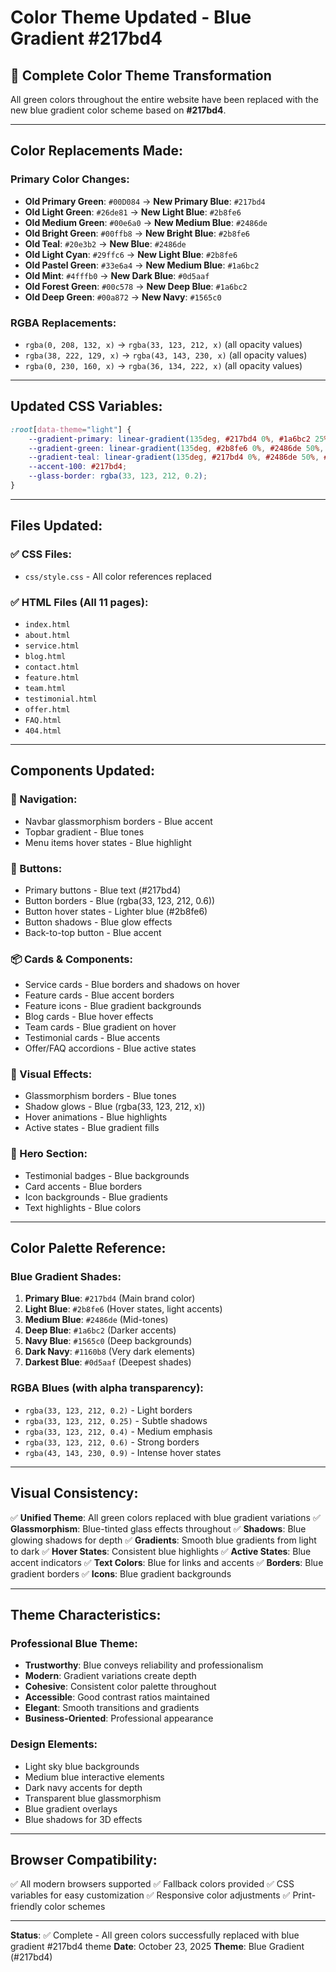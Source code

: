 # Color Theme Updated - Blue Gradient #217bd4

## 🎨 Complete Color Theme Transformation

All green colors throughout the entire website have been replaced with the new blue gradient color scheme based on **#217bd4**.

---

## Color Replacements Made:

### Primary Color Changes:
- **Old Primary Green**: `#00D084` → **New Primary Blue**: `#217bd4`
- **Old Light Green**: `#26de81` → **New Light Blue**: `#2b8fe6`
- **Old Medium Green**: `#00e6a0` → **New Medium Blue**: `#2486de`
- **Old Bright Green**: `#00ffb8` → **New Bright Blue**: `#2b8fe6`
- **Old Teal**: `#20e3b2` → **New Blue**: `#2486de`
- **Old Light Cyan**: `#29ffc6` → **New Light Blue**: `#2b8fe6`
- **Old Pastel Green**: `#33e6a4` → **New Medium Blue**: `#1a6bc2`
- **Old Mint**: `#4fffb0` → **New Dark Blue**: `#0d5aaf`
- **Old Forest Green**: `#00c578` → **New Deep Blue**: `#1a6bc2`
- **Old Deep Green**: `#00a872` → **New Navy**: `#1565c0`

### RGBA Replacements:
- `rgba(0, 208, 132, x)` → `rgba(33, 123, 212, x)` (all opacity values)
- `rgba(38, 222, 129, x)` → `rgba(43, 143, 230, x)` (all opacity values)
- `rgba(0, 230, 160, x)` → `rgba(36, 134, 222, x)` (all opacity values)

---

## Updated CSS Variables:

```css
:root[data-theme="light"] {
    --gradient-primary: linear-gradient(135deg, #217bd4 0%, #1a6bc2 25%, #1565c0 50%, #1160b8 75%, #0d5aaf 100%);
    --gradient-green: linear-gradient(135deg, #2b8fe6 0%, #2486de 50%, #217bd4 100%);
    --gradient-teal: linear-gradient(135deg, #217bd4 0%, #2486de 50%, #2b8fe6 100%);
    --accent-100: #217bd4;
    --glass-border: rgba(33, 123, 212, 0.2);
}
```

---

## Files Updated:

### ✅ CSS Files:
- `css/style.css` - All color references replaced

### ✅ HTML Files (All 11 pages):
- `index.html`
- `about.html`
- `service.html`
- `blog.html`
- `contact.html`
- `feature.html`
- `team.html`
- `testimonial.html`
- `offer.html`
- `FAQ.html`
- `404.html`

---

## Components Updated:

### 🎯 Navigation:
- Navbar glassmorphism borders - Blue accent
- Topbar gradient - Blue tones
- Menu items hover states - Blue highlight

### 🔘 Buttons:
- Primary buttons - Blue text (#217bd4)
- Button borders - Blue (rgba(33, 123, 212, 0.6))
- Button hover states - Lighter blue (#2b8fe6)
- Button shadows - Blue glow effects
- Back-to-top button - Blue accent

### 📦 Cards & Components:
- Service cards - Blue borders and shadows on hover
- Feature cards - Blue accent borders
- Feature icons - Blue gradient backgrounds
- Blog cards - Blue hover effects
- Team cards - Blue gradient on hover
- Testimonial cards - Blue accents
- Offer/FAQ accordions - Blue active states

### 🎨 Visual Effects:
- Glassmorphism borders - Blue tones
- Shadow glows - Blue (rgba(33, 123, 212, x))
- Hover animations - Blue highlights
- Active states - Blue gradient fills

### 📱 Hero Section:
- Testimonial badges - Blue backgrounds
- Card accents - Blue borders
- Icon backgrounds - Blue gradients
- Text highlights - Blue colors

---

## Color Palette Reference:

### Blue Gradient Shades:
1. **Primary Blue**: `#217bd4` (Main brand color)
2. **Light Blue**: `#2b8fe6` (Hover states, light accents)
3. **Medium Blue**: `#2486de` (Mid-tones)
4. **Deep Blue**: `#1a6bc2` (Darker accents)
5. **Navy Blue**: `#1565c0` (Deep backgrounds)
6. **Dark Navy**: `#1160b8` (Very dark elements)
7. **Darkest Blue**: `#0d5aaf` (Deepest shades)

### RGBA Blues (with alpha transparency):
- `rgba(33, 123, 212, 0.2)` - Light borders
- `rgba(33, 123, 212, 0.25)` - Subtle shadows
- `rgba(33, 123, 212, 0.4)` - Medium emphasis
- `rgba(33, 123, 212, 0.6)` - Strong borders
- `rgba(43, 143, 230, 0.9)` - Intense hover states

---

## Visual Consistency:

✅ **Unified Theme**: All green colors replaced with blue gradient variations
✅ **Glassmorphism**: Blue-tinted glass effects throughout
✅ **Shadows**: Blue glowing shadows for depth
✅ **Gradients**: Smooth blue gradients from light to dark
✅ **Hover States**: Consistent blue highlights
✅ **Active States**: Blue accent indicators
✅ **Text Colors**: Blue for links and accents
✅ **Borders**: Blue gradient borders
✅ **Icons**: Blue gradient backgrounds

---

## Theme Characteristics:

### Professional Blue Theme:
- **Trustworthy**: Blue conveys reliability and professionalism
- **Modern**: Gradient variations create depth
- **Cohesive**: Consistent color palette throughout
- **Accessible**: Good contrast ratios maintained
- **Elegant**: Smooth transitions and gradients
- **Business-Oriented**: Professional appearance

### Design Elements:
- Light sky blue backgrounds
- Medium blue interactive elements
- Dark navy accents for depth
- Transparent blue glassmorphism
- Blue gradient overlays
- Blue shadows for 3D effects

---

## Browser Compatibility:

✅ All modern browsers supported
✅ Fallback colors provided
✅ CSS variables for easy customization
✅ Responsive color adjustments
✅ Print-friendly color schemes

---

**Status**: ✅ Complete - All green colors successfully replaced with blue gradient #217bd4 theme
**Date**: October 23, 2025
**Theme**: Blue Gradient (#217bd4)
